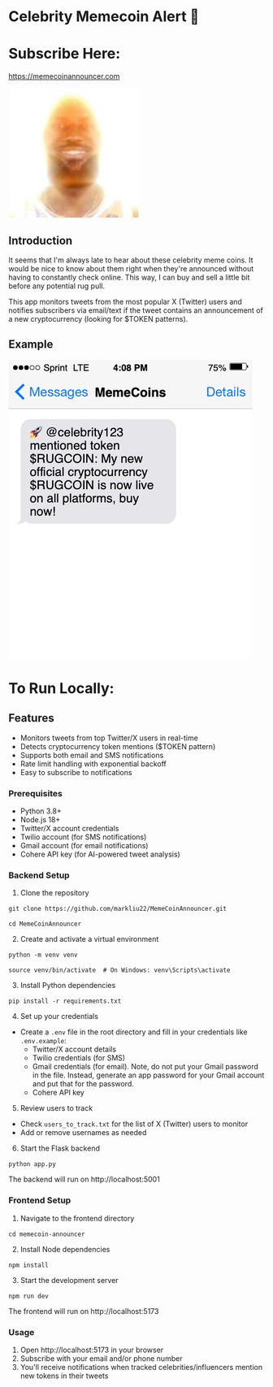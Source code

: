 # Celebrity Memecoin Alert 🚀

# Subscribe Here: 
https://memecoinannouncer.com

![my sunshine](memecoin-announcer/public/sunshine.jpeg)

## Introduction
It seems that I'm always late to hear about these celebrity meme coins. It would be nice to know about them right when they're announced without having to constantly check online. This way, I can buy and sell a little bit before any potential rug pull.

This app monitors tweets from the most popular X (Twitter) users and notifies subscribers via email/text if the tweet contains an announcement of a new cryptocurrency (looking for $TOKEN patterns).

## Example
![Text Message Notification Example](assets/text_demo.png)

# To Run Locally:

## Features
- Monitors tweets from top Twitter/X users in real-time
- Detects cryptocurrency token mentions ($TOKEN pattern)
- Supports both email and SMS notifications
- Rate limit handling with exponential backoff
- Easy to subscribe to notifications

### Prerequisites
- Python 3.8+
- Node.js 18+
- Twitter/X account credentials
- Twilio account (for SMS notifications)
- Gmail account (for email notifications)
- Cohere API key (for AI-powered tweet analysis)

### Backend Setup

1. Clone the repository
```
git clone https://github.com/markliu22/MemeCoinAnnouncer.git
```
```
cd MemeCoinAnnouncer
```

2. Create and activate a virtual environment
```
python -m venv venv
```
```
source venv/bin/activate  # On Windows: venv\Scripts\activate
```

3. Install Python dependencies
```
pip install -r requirements.txt
```

4. Set up your credentials
- Create a `.env` file in the root directory and fill in your credentials like `.env.example`:
  - Twitter/X account details
  - Twilio credentials (for SMS)
  - Gmail credentials (for email). Note, do not put your Gmail password in the file. Instead, generate an app password for your Gmail account and put that for the password.
  - Cohere API key

5. Review users to track
- Check `users_to_track.txt` for the list of X (Twitter) users to monitor
- Add or remove usernames as needed

6. Start the Flask backend
```
python app.py
```

The backend will run on http://localhost:5001

### Frontend Setup

1. Navigate to the frontend directory
```
cd memecoin-announcer
```

2. Install Node dependencies
```
npm install
```

3. Start the development server
```
npm run dev
```

The frontend will run on http://localhost:5173

### Usage

1. Open http://localhost:5173 in your browser
2. Subscribe with your email and/or phone number
3. You'll receive notifications when tracked celebrities/influencers mention new tokens in their tweets